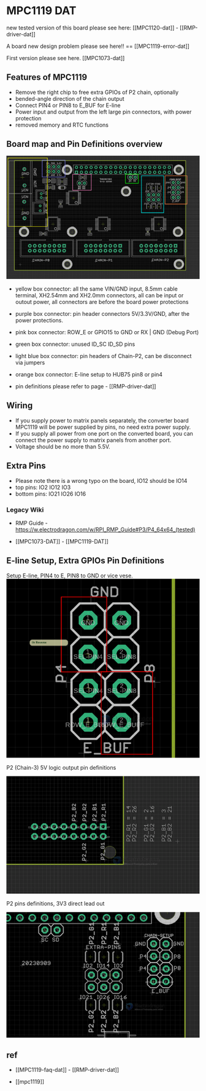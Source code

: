 
# MPC1119 DAT

new tested version of this board please see here: [[MPC1120-dat]] - [[RMP-driver-dat]]

A board new design problem please see here!! == [[MPC1119-error-dat]]

First version please see here. [[MPC1073-dat]]

## Features of MPC1119

* Remove the right chip to free extra GPIOs of P2 chain, optionally
* bended-angle direction of the chain output
* Connect PIN4 or PIN8 to E_BUF for E-line
* Power input and output from the left large pin connectors, with power protection
* removed memory and RTC functions

## Board map and Pin Definitions overview 

![](2025-04-10-15-41-06.png)

- yellow box connector: all the same VIN/GND input, 8.5mm cable terminal, XH2.54mm and XH2.0mm connectors, all can be input or outout power, all connectors are before the board power protections  
- purple box connector: pin header connectors 5V/3.3V/GND, after the power protections. 
- pink box connector: ROW_E or GPIO15 to GND or RX | GND (Debug Port)
- green box connector: unused ID_SC ID_SD pins 
- light blue box connector: pin headers of Chain-P2, can be disconnect via jumpers 
- orange box connector: E-line setup to HUB75 pin8 or pin4

- pin definitions please refer to page - [[RMP-driver-dat]]


## Wiring

- If you supply power to matrix panels separately, the converter board MPC1119 will be power supplied by pins, no need extra power supply. 
- If you supply all power from one port on the converted board, you can connect the power supply to matrix panels from another port.
- Voltage should be no more than 5.5V.

## Extra Pins

- Please note there is a wrong typo on the board, IO12 should be IO14 
- top pins: IO2 IO12 IO3
- bottom pins: IO21 IO26 IO16

### Legacy Wiki 

- RMP Guide - https://w.electrodragon.com/w/RPI_RMP_Guide#P3/P4_64x64_(tested)


- [[MPC1073-DAT]] - [[MPC1119-DAT]]



## E-line Setup, Extra GPIOs Pin Definitions

Setup E-line, PIN4 to E, PIN8 to GND or vice vese.
![](2023-09-12-12-47-35.png)


P2 (Chain-3) 5V logic output pin definitions

![](2023-09-12-12-48-06.png)

P2 pins definitions, 3V3 direct lead out

![](2023-09-12-12-52-41.png)



## ref 

- [[MPC1119-faq-dat]] - [[RMP-driver-dat]]

- [[mpc1119]]